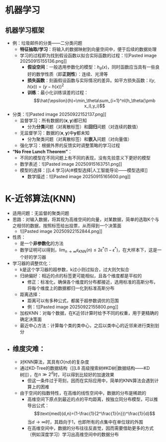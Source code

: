 # 机器学习
## 机器学习框架
- 例：垃圾邮件的分类——二分类问题
	- **特征抽取/学习**：将输入的数据映射到向量空间中，便于后续的数据处理
	- 学习的过程即为找到假设函数以拟合实际函数的过程：![[Pasted image 20250915155136.png]]
		- **假设空间**：一般选用参数化的模型：$h_\theta(x)$，同时函数应当具有一些良好的数学性质（即**正则性**）：连续、光滑等
		- **损失函数**：刻画假设函数与实际情况的差异。如平方损失函数：$l(y,h(x))=(y-h(x))^2$
		- **训练**：最小化训练误差的过程：$$\hat{\epsilon}(h)=\min_\theta\sum_{i=1}^nl(h_\theta(\pmb x_i),y_i)$$
- 分类：![[Pasted image 20250922152137.png]]
	- 监督学习：所有数据的$(\pmb x,\pmb y)$都已知
		- 分为**分类**问题（对离散标签）和**回归**问题（对连续的数值）
	- 无监督学习：数据的$(\pmb x,\pmb y)$中$\pmb y$都未知
		- 分为聚类问题（对离散标签）和**嵌入**问题（对向量值）
	- 强化学习：根据外界的反馈实时调整策略的学习过程
- **“No Free Lunch Theorem”**：
	- 不同的模型在不同问题上有不同的表现，没有先验意义下更好的模型
	- 数学表述：![[Pasted image 20250915163751.png]]
	- 模型的选择：[[L4 学习(A)#模型选择|人工智能导论——模型选择]]
		- 数学描述：![[Pasted image 20250915165600.png]]
# K-近邻算法(KNN)
- 适用问题：无监督的聚类问题
- 思路：对输入数据，将其视为高维空间的向量，对某数据，简单的选取K个与之相邻的数据，按照标签给出投票，从而得到一个决策面
	- ![[Pasted image 20250922152844.png]]
- 性质：
	- 是一个**非参数化**的方法
	- 数学证明可以得到，$\lim_{n\rightarrow \infty}\epsilon_\text{KNN}(n)\leq 2\epsilon^*(1-\epsilon^*)$，在大样本下，这是一个好的学习器
- 学习器的调整优化：	
	- k是这个学习器的超参数，k过小则过拟合，过大则欠拟合
	- 归纳偏好：相近的点的标签更可能相似，且各个维度都是平权的
		- 修正：标准化，确保各个维度的分布都接近，选用标准的高斯分布，将每个维度上的数据都归一化到标准高斯分布
	- 距离选择：
		- 距离可以有多种公式，都属于超参数调优的范围
		- 例：![[Pasted image 20250922155800.png]]
	- 加权KNN：对每个数据，在K近邻计算时给予不同的权重，用于更精确的确定决策面
	- 最近中心方法：计算每个类的类中心，之后以类中心的近邻来进行类别划分
- ## **维度灾难**：
	- 对KNN算法，其具有$O(nd)$的复杂度
	- 通过KD-Tree的数据结构（[[L8 高级搜索树#KD树|数据结构——KD树]]），在$n \gg 2^d$时，可以得到比较好的加速效果
		- 但这一条件过于苛刻，因而在实际应用中，简单的KNN算法会遇到计算上的困难
	- 由于空间的指数特性，在高维的线性空间中，数据的分布是稀疏的
		- 高维空间下原点到最近的点的平均距离，按独立同分布模型，可以推导出公式：$$\text{med}(d,n)=(1-\frac{1}{2^\frac{1}{n}})^\frac{1}{d}$$当$d\rightarrow \infty$时，其趋向于1，也即所有的点集中在单位球的外围
		- 在高维空间中，数据的分布往往反直觉，因而需要借助更多的方式（例如深度学习）学习出高维空间中的数据分布